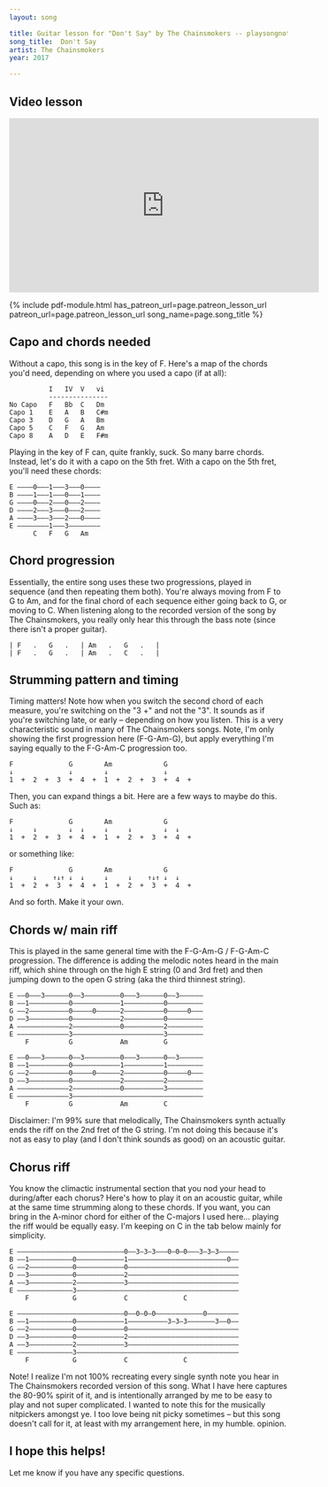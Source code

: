 ```yaml
---
layout: song

title: Guitar lesson for "Don't Say" by The Chainsmokers -- playsongnotes.com
song_title:  Don't Say
artist: The Chainsmokers
year: 2017

---
```


## Video lesson

<iframe width="560" height="315" src="https://www.youtube.com/embed/cjBxw8wuE-E?showinfo=0" frameborder="0" allowfullscreen></iframe>



{% include pdf-module.html has_patreon_url=page.patreon_lesson_url patreon_url=page.patreon_lesson_url song_name=page.song_title %}



## Capo and chords needed

Without a capo, this song is in the key of F. Here's a map of the chords you'd need, depending on where you used a capo (if at all):

              I   IV  V   vi
              ---------------
    No Capo   F   Bb  C   Dm
    Capo 1    E   A   B   C#m
    Capo 3    D   G   A   Bm
    Capo 5    C   F   G   Am
    Capo 8    A   D   E   F#m

Playing in the key of F can, quite frankly, suck. So many barre chords. Instead, let's do it with a capo on the 5th fret. With a capo on the 5th fret, you'll need these chords:

    E ––––0–––1–––3–––0––––
    B ––––1–––1–––0–––1––––
    G ––––0–––2–––0–––2––––
    D ––––2–––3–––0–––2––––
    A ––––3–––3–––2–––0––––
    E ––––––––1–––3––––––––
          C   F   G   Am

## Chord progression

Essentially, the entire song uses these two progressions, played in sequence (and then repeating them both). You're always moving from F to G to Am, and for the final chord of each sequence either going back to G, or moving to C. When listening along to the recorded version of the song by The Chainsmokers, you really only hear this through the bass note (since there isn't a proper guitar).

    | F   .   G   .   | Am   .   G   .   |
    | F   .   G   .   | Am   .   C   .   |


## Strumming pattern and timing

Timing matters! Note how when you switch the second chord of each measure, you're switching on the "3 +" and not the "3". It sounds as if you're switching late, or early – depending on how you listen. This is a very characteristic sound in many of The Chainsmokers songs. Note, I'm only showing the first progression here (F-G-Am-G), but apply everything I'm saying equally to the F-G-Am-C progression too.

    F              G        Am             G
    ↓              ↓        ↓              ↓
    1  +  2  +  3  +  4  +  1  +  2  +  3  +  4  +

Then, you can expand things a bit. Here are a few ways to maybe do this. Such as:

    F              G        Am             G
    ↓     ↓        ↓  ↓     ↓     ↓        ↓  ↓
    1  +  2  +  3  +  4  +  1  +  2  +  3  +  4  +

or something like:

    F              G        Am             G
    ↓     ↓    ↑↓↑ ↓  ↓     ↓     ↓    ↑↓↑ ↓  ↓
    1  +  2  +  3  +  4  +  1  +  2  +  3  +  4  +

And so forth. Make it your own.


## Chords w/ main riff

This is played in the same general time with the F-G-Am-G / F-G-Am-C progression. The difference is adding the melodic notes heard in the main riff, which shine through on the high E string (0 and 3rd fret) and then jumping down to the open G string (aka the third thinnest string).

    E ––0–––3––––––0––3–––––––––0–––3––––––0––3––––––
    B ––1––––––––––0––––––––––––1––––––––––0–––––––––
    G ––2––––––––––0–––––0––––––2––––––––––0–––––0–––
    D ––3––––––––––0––––––––––––2––––––––––0–––––––––
    A –––––––––––––2––––––––––––0––––––––––2–––––––––
    E –––––––––––––3–––––––––––––––––––––––3–––––––––
        F          G            Am         G

    E ––0–––3––––––0––3–––––––––0–––3––––––0––3––––––
    B ––1––––––––––0––––––––––––1––––––––––1–––––––––
    G ––2––––––––––0–––––0––––––2––––––––––0–––––0–––
    D ––3––––––––––0––––––––––––2––––––––––2–––––––––
    A –––––––––––––2––––––––––––0––––––––––3–––––––––
    E –––––––––––––3–––––––––––––––––––––––––––––––––
        F          G            Am         C

Disclaimer: I'm 99% sure that melodically, The Chainsmokers synth actually ends the riff on the 2nd fret of the G string. I'm not doing this because it's not as easy to play (and I don't think sounds as good) on an acoustic guitar.

## Chorus riff

You know the climactic instrumental section that you nod your head to during/after each chorus? Here's how to play it on an acoustic guitar, while at the same time strumming along to these chords. If you want, you can bring in the A-minor chord for either of the C-majors I used here... playing the riff would be equally easy. I'm keeping on C in the tab below mainly for simplicity.

    E –––––––––––––––––––––––––––0––3–3–3–––0–0–0–––3–3–3–––––
    B ––1–––––––––––0––––––––––––1–––––––––––––––––––––––––0––
    G ––2–––––––––––0––––––––––––0––––––––––––––––––––––––––––
    D ––3–––––––––––0––––––––––––2––––––––––––––––––––––––––––
    A ––3–––––––––––2––––––––––––3––––––––––––––––––––––––––––
    E ––––––––––––––3–––––––––––––––––––––––––––––––––––––––––
        F           G            C              C

    E –––––––––––––––––––––––––––0––0–0–0––––––––––––0––––––––
    B ––1–––––––––––0––––––––––––1––––––––––3–3–3–––––––3––0––
    G ––2–––––––––––0––––––––––––0––––––––––––––––––––––––––––
    D ––3–––––––––––0––––––––––––2––––––––––––––––––––––––––––
    A ––3–––––––––––2––––––––––––3––––––––––––––––––––––––––––
    E ––––––––––––––3–––––––––––––––––––––––––––––––––––––––––
        F           G            C              C

Note! I realize I'm not 100% recreating every single synth note you hear in The Chainsmokers recorded version of this song. What I have here captures the 80-90% spirit of it, and is intentionally arranged by me to be easy to play and not super complicated.  I wanted to note this for the musically nitpickers amongst ye.  I too love being nit picky sometimes – but this song doesn't call for it, at least with my arrangement here, in my humble. opinion.

## I hope this helps!

Let me know if you have any specific questions.
